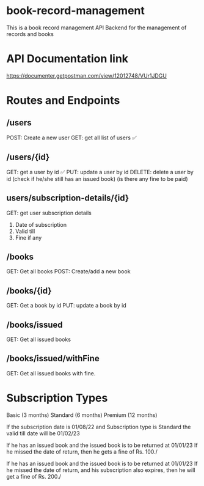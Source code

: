 # book-record-management

This is a book record management API Backend for the management of records and books

# API Documentation link

https://documenter.getpostman.com/view/12012748/VUr1JDGU

# Routes and Endpoints

## /users

POST: Create a new user
GET: get all list of users ✅

## /users/{id}

GET: get a user by id ✅
PUT: update a user by id
DELETE: delete a user by id (check if he/she still has an issued book) (is there any fine to be paid)

## users/subscription-details/{id}

GET: get user subscription details

1. Date of subscription
2. Valid till
3. Fine if any

## /books

GET: Get all books
POST: Create/add a new book

## /books/{id}

GET: Get a book by id
PUT: update a book by id

## /books/issued

GET: Get all issued books

## /books/issued/withFine

GET: Get all issued books with fine.

# Subscription Types

Basic (3 months)
Standard (6 months)
Premium (12 months)

If the subscription date is 01/08/22
and Subscription type is Standard
the valid till date will be 01/02/23

If he has an issued book and the issued book is to be returned at 01/01/23
If he missed the date of return, then he gets a fine of Rs. 100./

If he has an issued book and the issued book is to be returned at 01/01/23
If he missed the date of return, and his subscription also expires, then he will get a
fine of Rs. 200./
